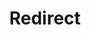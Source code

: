﻿---
layout: src/layouts/Redirect.astro
title: Redirect
redirect: /docs/octopus-rest-api/cli/octopus-config-get
pubDate:  2023-01-01
navSearch: false
navSitemap: false
navMenu: false
---
